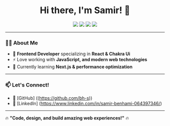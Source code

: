 <h1 align="center">Hi there, I'm Samir! 👋</h1>

<p align="center">
  <img src="https://img.shields.io/badge/React-61DAFB?style=for-the-badge&logo=react&logoColor=white" />
  <img src="https://img.shields.io/badge/Chakra%20UI-319795?style=for-the-badge&logo=chakra-ui&logoColor=white" />
  <img src="https://img.shields.io/badge/JavaScript-F7DF1E?style=for-the-badge&logo=javascript&logoColor=black" />
  <img src="https://img.shields.io/badge/MongoDB-3178C6?style=for-the-badge&logo=typescript&logoColor=white" />
</p>

---

### 👨‍💻 About Me
- 🚀 **Frontend Developer** specializing in **React & Chakra Ui**  
- ⚡ Love working with **JavaScript, and modern web technologies**  
- 🌱 Currently learning **Next.js & performance optimization**  

---

### 📫 Let's Connect!
- 🔗 [GitHub] ((https://github.com/bh-s)) 
- 💼 [LinkedIn] (https://www.linkedin.com/in/samir-benhami-064397346/)

---

🔥 **"Code, design, and build amazing web experiences!"** 🔥
